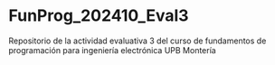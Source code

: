 # FunProg_202410_Eval3
Repositorio de la actividad evaluativa 3 del curso de fundamentos de programación para ingeniería electrónica UPB Montería
